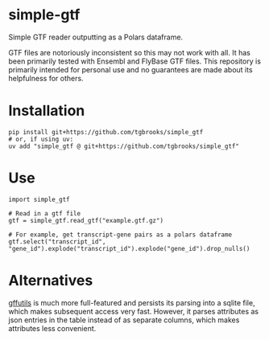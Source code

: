 # simple-gtf

Simple GTF reader outputting as a Polars dataframe.

GTF files are notoriously inconsistent so this may not work with all.
It has been primarily tested with Ensembl and FlyBase GTF files.
This repository is primarily intended for personal use and no guarantees are made about its helpfulness for others.

# Installation

```
pip install git+https://github.com/tgbrooks/simple_gtf
# or, if using uv:
uv add "simple_gtf @ git+https://github.com/tgbrooks/simple_gtf"
```

# Use

```
import simple_gtf

# Read in a gtf file
gtf = simple_gtf.read_gtf("example.gtf.gz")

# For example, get transcript-gene pairs as a polars dataframe
gtf.select("transcript_id", "gene_id").explode("transcript_id").explode("gene_id").drop_nulls()
```

# Alternatives

[gffutils](https://daler.github.io/gffutils/) is much more full-featured and persists its parsing into a sqlite file, which makes subsequent access very fast.
However, it parses attributes as json entries in the table instead of as separate columns, which makes attributes less convenient.
